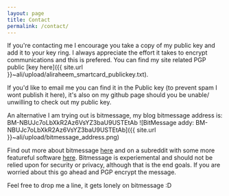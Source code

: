 ```yaml
---
layout: page
title: Contact
permalink: /contact/
---
```


If you're contacting me I encourage you take a copy of my public key and add it to your key ring. I always appreciate the effort it takes to encrypt communications and this is prefered. You can find my site related PGP public [key here]({{ site.url }}~ali/upload/aliraheem_smartcard_publickey.txt).

If you'd like to email me you can find it in the Public key (to prevent spam I wont publish it here), it's also on my github page should you be unable/ unwilling to check out my public key.


An alternative I am trying out is bitmessage, my blog bitmessage address is:
BM-NBUJc7oLbXkR2Az6VsYZ3baU9USTEtAb
![BitMessage addy: BM-NBUJc7oLbXkR2Az6VsYZ3baU9USTEtAb]({{ site.url }}~ali/upload/bitmessage_address.png)

Find out more about bitmessage [here](https://bitmessage.org/wiki/Main_Page) and on a subreddit with some more featureful software [here](https://www.reddit.com/r/bitmessage). Bitmessage is experiemental and should not be relied upon for security or privacy, although that is the end goals. If you are worried about this go ahead and PGP encrypt the message.

Feel free to drop me a line, it gets lonely on bitmessage :D

